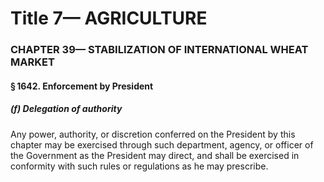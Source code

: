 
# Title 7— AGRICULTURE
### CHAPTER 39— STABILIZATION OF INTERNATIONAL WHEAT MARKET
#### § 1642. Enforcement by President
##### (f) Delegation of authority

Any power, authority, or discretion conferred on the President by this chapter may be exercised through such department, agency, or officer of the Government as the President may direct, and shall be exercised in conformity with such rules or regulations as he may prescribe.
